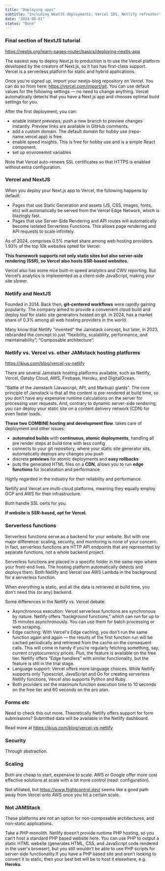 ```yaml
---
title: "Deploying apps"
subtitle: "Including NextJS deployments, Vercel 101, Netlify refresher"
date: "2024-08-01"
status: "Done"
---
```


### Final section of NextJS tutorial

https://nextjs.org/learn-pages-router/basics/deploying-nextjs-app

The easiest way to deploy Next.js to production is to use the Vercel platform developed by the creators of Next.js, so it has has first-class support. Vercel is a serverless platform for static and hybrid applications.

Once you’re signed up, import your nextjs-blog repository on Vercel. You can do so from here: https://vercel.com/import/git. You can use default values for the following settings — no need to change anything. Vercel automatically detects that you have a Next.js app and chooses optimal build settings for you.

After the first deployment, you can:

- enable instant previews; push a new branch to preview changes instantly. Preview links are available in GitHub comments.
- add a custom domain. The default domain for hobby use (repo-name.vercel.app) is free.
- enable speed insights. This is free for hobby use and is a simple React component.
- set up environemnt variables

Note that Vercel auto-renews SSL certificates so that HTTPS is enabled without extra configuration.

### Vercel and NextJS

When you deploy your Next.js app to Vercel, the following happens by default:

- Pages that use Static Generation and assets (JS, CSS, images, fonts, etc) will automatically be served from the Vercel Edge Network, which is blazingly fast.
- Pages that use Server-Side Rendering and API routes will automatically become isolated Serverless Functions. This allows page rendering and API requests to scale infinitely.

As of 2024, comprises 0.5% market share among web hosting providers. 1.93% of the top 10k websites opted for Vercel.

**This framework supports not only static sites but also server-side rendering (SSR), so Vercel also hosts SSR-based websites.**

Vercel also has some nice built-in speed analytics and CWV reporting. But Vercel’s analytics is implemented as a client-side JavaScript, making your site slower.

### Netlify and NextJS

Founded in 2014. Back then, **git-centered workflows** were rapidly gaining popularity. The company aimed to provide a convenient cloud build and deploy tool for static site generators hosted on git. in 2024, has a market share of 0.3% among all web hosting providers in the world.

Many know that Netlify "invented" the Jamstack concept, but later, in 2023, rebranded the concept to just “flexibility, scalability, performance, and maintainability”; “Composable architecture”.

### Netlify vs. Vercel vs. other JAMstack hosting platforms

https://ikius.com/blog/vercel-vs-netlify

There are several Jamstack hosting platforms available, such as Netlify, Vercel, Gatsby Cloud, AWS, Firebase, Heroku, and DigitalOcean.

"Battle of the Jamstack (Javascript, API, and Markup) giants". The core principle of Jamstack is that all the content is pre-rendered at build time, so you don’t have any expensive runtime calculations on the server for processing user requests. And, contrary to dynamic server-side rendering, you can deploy your static site on a content delivery network (CDN) for even faster loads.

**These two COMBINE hosting and development flow**. takes care of deployment and other issues:

- **automated builds** with **continuous, atomic deployments**, handling all pre render steps at build time with less config
- connects to your git repository, where your static site generator sits, automatically deploys any changes you push
- discrete **previews** for atomic deployments and **easy rollbacks**
- puts the generated HTML files on a **CDN**, allows you to run **edge functions** for localization and performance

Highly regarded in the industry for their reliability and performance.

Netlify and Vercel are multi-cloud platforms, meaning they equally employ GCP and AWS for their infrastructure.

Both handle SSL certs for you.

**If website is SSR-based, opt for Vercel.**

### Serverless functions

Serverless functions serve as a backend for your website. But with one major difference: scaling, security, and monitoring is none of your concern. In fact, serverless functions are HTTP API endpoints that are represented by separate functions, not a whole backend project.

Serverless functions are placed in a specific folder in the same repo where your front-end lives. The hosting platform automatically detects and deploys them. Both Netlify and Vercel use AWS Lambda in the background for a serverless function.

When everything is static, and all the data is retrieved at build time, you don't need this (or any) backend.

Some differences in the Netlify vs. Vercel debate:

- Asynchronous execution: Vercel serverless functions are synchronous by nature. Netlify offers “background functions,” which can run for up to 15 minutes asynchronously. You can use them for batch processing or web scraping.
- Edge caching: With Vercel's Edge caching, you don’t run the same function again and again — the results of the first function run will be cached periodically and retrieved from the cache on the consequent calls. This will come in handy if you’re regularly fetching something, say, current cryptocurrency prices. Plus, the feature is available on the free tier. Netlify offers “Edge handlers” with similar functionality, but the feature is still in the trial stage.
- Language support: Vercel offers more language choices. While Netlify supports only Typescript, JavaScript and Go for creating serverless Netlify functions, Vercel also supports Python and Ruby.
- Both providers set the maximum function execution time to 10 seconds on the free tier and 60 seconds on the pro plan.

### Forms etc

Need to check this out more. Theoretically Netlify offers support for form submissions? Submitted data will be available in the Netlify dashboard.

Read more at https://ikius.com/blog/vercel-vs-netlify

### Security

Through abstraction.

### Scaling

Both are cheap to start, expensive to scale. AWS or Google offer more cost effective solutions at scale with a lot more control (read: configuration).

Not afiliated, but https://www.flightcontrol.dev/ seems like a good path away from Vercel onto AWS once you hit a certain scale.

### Not JAMStack

These platforms are not an option for non-composable architectures, and non-static applications.

Take a PHP monolith. Netlify doesn’t provide runtime PHP hosting, so you can’t host a standard PHP based website here. You can use PHP to output a static HTML website (generates HTML, CSS, and JavaScript code rendered in the user's browser), but you still wouldn’t be able to use PHP scripts for server-side functionality.If you have a PHP based site and aren’t looking to convert it to static, then your best bet will be to host it elsewhere, e.g. **Heroku**.

